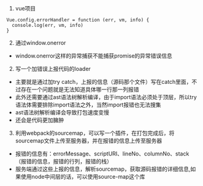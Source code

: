 <!-- https://www.cnblogs.com/luozhihao/p/8635507.html -->
<!-- https://segmentfault.com/a/1190000022607559?utm_source=tag-newest -->

1. vue项目
```
Vue.config.errorHandler = function (err, vm, info) {
  console.log(err, vm, info)
}
```
2. 通过window.onerror
 * window.onerror这样的异常捕获不能捕获promise的异常错误信息
2. 写一个加错误上报代码的loader
 * 主要就是通过加try catch，上报的信息（源码那个文件）写在catch里面，不过存在一个问题就是无法知道具体哪一行那一列报错
 * 此外还需要通过ast语法树解析编译，由于import语法必须处于顶层，所以try语法体需要排除import语法之外，当然import报错也无法搜集
 * ast语法树解析编译会导致打包速度变慢
 * 还会是代码更加臃肿
3. 利用webpack的sourcemap，可以写一个插件，在打包完成后，将sourcemap文件上传至服务器，并在报错的信息上传至服务器
 * 报错的信息有：errorMessage、scriptURI、lineNo、columnNo、stack（报错的信息，报错的行列，报错的栈）
 * 服务端通过这些上报的信息，解析sourcemap，获取源码报错的详细信息,如果使用node中间层的话，可以使用source-map这个库